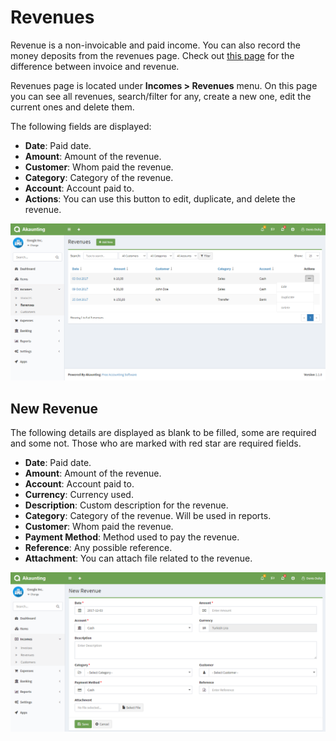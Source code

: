 Revenues	
========

Revenue is a non-invoicable and paid income. You can also record the money deposits from the revenues page. Check out [this page](https://akaunting.com/docs/faq/invoices-vs-revenues) for the difference between invoice and revenue.

Revenues page is located under **Incomes > Revenues** menu. On this page you can see all revenues, search/filter for any, create a new one, edit the current ones and delete them.

The following fields are displayed:

- **Date**: Paid date.
- **Amount**: Amount of the revenue.
- **Customer**: Whom paid the revenue.
- **Category**: Category of the revenue.
- **Account**: Account paid to.
- **Actions**: You can use this button to edit, duplicate, and delete the revenue.

![revenues list](_images/revenues_list.png)

## New Revenue

The following details are displayed as blank to be filled, some are required and some not. Those who are marked with red star are required fields.

- **Date**: Paid date.
- **Amount**: Amount of the revenue.
- **Account**: Account paid to.
- **Currency**: Currency used.
- **Description**: Custom description for the revenue.
- **Category**: Category of the revenue. Will be used in reports.
- **Customer**: Whom paid the revenue.
- **Payment Method**: Method used to pay the revenue.
- **Reference**: Any possible reference.
- **Attachment**: You can attach file related to the revenue.

![revenues form](_images/revenues_form.png)


